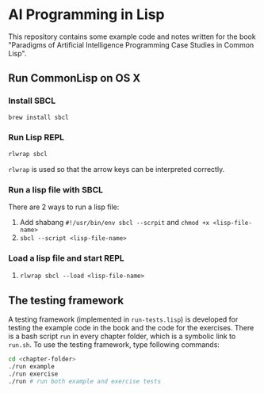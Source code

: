 # AI Programming in Lisp
This repository contains some example code and notes written for the book "Paradigms of Artificial Intelligence Programming Case Studies in Common Lisp".

## Run CommonLisp on OS X
### Install SBCL
```bash
brew install sbcl
```
### Run Lisp REPL
```bash
rlwrap sbcl
```
`rlwrap` is used so that the arrow keys can be interpreted correctly.
### Run a lisp file with SBCL
There are 2 ways to run a lisp file:
1. Add shabang `#!/usr/bin/env sbcl --scrpit` and `chmod +x <lisp-file-name>`
2. `sbcl --script <lisp-file-name>`
### Load a lisp file and start REPL
1. `rlwrap sbcl --load <lisp-file-name>`

## The testing framework
A testing framework (implemented in `run-tests.lisp`) is developed for testing the example code in the book and the code for the exercises. There is a bash script `run` in every chapter folder, which is a symbolic link to `run.sh`.
To use the testing framework, type following commands:
```bash
cd <chapter-folder>
./run example
./run exercise
./run # run both example and exercise tests
```




